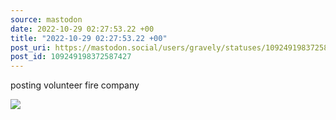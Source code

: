 ```yaml
---
source: mastodon
date: 2022-10-29 02:27:53.22 +00
title: "2022-10-29 02:27:53.22 +00"
post_uri: https://mastodon.social/users/gravely/statuses/109249198372587427
post_id: 109249198372587427
---
```

posting volunteer fire company


![](/images/109249198183429347.jpg)

